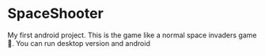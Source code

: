 # SpaceShooter
My first android project. This is the game like a normal space invaders game :space_invader:. You can run desktop version and android
